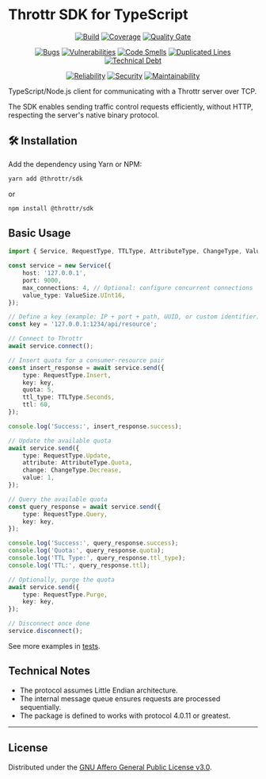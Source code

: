 # Throttr SDK for TypeScript

<p align="center">
<a href="https://github.com/throttr/typescript/actions/workflows/build.yml"><img src="https://github.com/throttr/throttr/actions/workflows/build.yml/badge.svg" alt="Build"></a>
<a href="https://codecov.io/gh/throttr/typescript"><img src="https://codecov.io/gh/throttr/typescript/graph/badge.svg?token=7YG7SJ3FFM" alt="Coverage"></a>
<a href="https://sonarcloud.io/project/overview?id=throttr_typescript"><img src="https://sonarcloud.io/api/project_badges/measure?project=throttr_typescript&metric=alert_status" alt="Quality Gate"></a>
</p>

<p align="center">
<a href="https://sonarcloud.io/project/overview?id=throttr_typescript"><img src="https://sonarcloud.io/api/project_badges/measure?project=throttr_typescript&metric=bugs" alt="Bugs"></a>
<a href="https://sonarcloud.io/project/overview?id=throttr_typescript"><img src="https://sonarcloud.io/api/project_badges/measure?project=throttr_typescript&metric=vulnerabilities" alt="Vulnerabilities"></a>
<a href="https://sonarcloud.io/project/overview?id=throttr_typescript"><img src="https://sonarcloud.io/api/project_badges/measure?project=throttr_typescript&metric=code_smells" alt="Code Smells"></a>
<a href="https://sonarcloud.io/project/overview?id=throttr_typescript"><img src="https://sonarcloud.io/api/project_badges/measure?project=throttr_typescript&metric=duplicated_lines_density" alt="Duplicated Lines"></a>
<a href="https://sonarcloud.io/project/overview?id=throttr_typescript"><img src="https://sonarcloud.io/api/project_badges/measure?project=throttr_typescript&metric=sqale_index" alt="Technical Debt"></a>
</p>

<p align="center">
<a href="https://sonarcloud.io/project/overview?id=throttr_typescript"><img src="https://sonarcloud.io/api/project_badges/measure?project=throttr_typescript&metric=reliability_rating" alt="Reliability"></a>
<a href="https://sonarcloud.io/project/overview?id=throttr_typescript"><img src="https://sonarcloud.io/api/project_badges/measure?project=throttr_typescript&metric=security_rating" alt="Security"></a>
<a href="https://sonarcloud.io/project/overview?id=throttr_typescript"><img src="https://sonarcloud.io/api/project_badges/measure?project=throttr_throttr&metric=sqale_rating" alt="Maintainability"></a>
</p>

TypeScript/Node.js client for communicating with a Throttr server over TCP.

The SDK enables sending traffic control requests efficiently, without HTTP, respecting the server's native binary protocol.

## 🛠️ Installation

Add the dependency using Yarn or NPM:

```bash
yarn add @throttr/sdk
```

or

```bash
npm install @throttr/sdk
```

## Basic Usage

```typescript
import { Service, RequestType, TTLType, AttributeType, ChangeType, ValueSize } from '@throttr/sdk';

const service = new Service({
    host: '127.0.0.1',
    port: 9000,
    max_connections: 4, // Optional: configure concurrent connections
    value_type: ValueSize.UInt16,
});

// Define a key (example: IP + port + path, UUID, or custom identifier)
const key = '127.0.0.1:1234/api/resource';

// Connect to Throttr
await service.connect();

// Insert quota for a consumer-resource pair
const insert_response = await service.send({
    type: RequestType.Insert,
    key: key,
    quota: 5,
    ttl_type: TTLType.Seconds,
    ttl: 60,
});

console.log('Success:', insert_response.success);

// Update the available quota
await service.send({
    type: RequestType.Update,
    attribute: AttributeType.Quota,
    change: ChangeType.Decrease,
    value: 1,
});

// Query the available quota
const query_response = await service.send({
    type: RequestType.Query,
    key: key,
});

console.log('Success:', query_response.success);
console.log('Quota:', query_response.quota);
console.log('TTL Type:', query_response.ttl_type);
console.log('TTL:', query_response.ttl);

// Optionally, purge the quota
await service.send({
    type: RequestType.Purge,
    key: key,
});

// Disconnect once done
service.disconnect();
```

See more examples in [tests](./tests/service.test.ts).

## Technical Notes

- The protocol assumes Little Endian architecture.
- The internal message queue ensures requests are processed sequentially.
- The package is defined to works with protocol 4.0.11 or greatest.

---

## License

Distributed under the [GNU Affero General Public License v3.0](./LICENSE).

